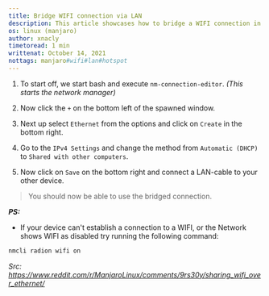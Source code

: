 ```yaml
---
title: Bridge WIFI connection via LAN
description: This article showcases how to bridge a WIFI connection in detail using xfce
os: linux (manjaro)
author: xnacly
timetoread: 1 min
writtenat: October 14, 2021
nottags: manjaro#wifi#lan#hotspot
---
```


1. To start off, we start bash and execute `nm-connection-editor`. _(This starts the network manager)_

2. Now click the `+` on the bottom left of the spawned window.

3. Next up select `Ethernet` from the options and click on `Create` in the bottom right.

4. Go to the `IPv4 Settings` and change the method from `Automatic (DHCP)` to `Shared with other computers`.

5. Now click on `Save` on the bottom right and connect a LAN-cable to your other device.

> You should now be able to use the bridged connection.

**_PS:_**

- If your device can't establish a connection to a WIFI, or the Network shows WIFI as disabled try running the following command:

```bash
nmcli radion wifi on
```

_Src:_ _https://www.reddit.com/r/ManjaroLinux/comments/9rs30y/sharing_wifi_over_ethernet/_
